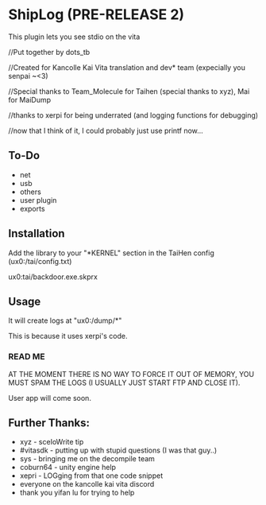 # ShipLog (PRE-RELEASE 2)
This plugin lets you see stdio on the vita


//Put together by dots_tb

//Created for Kancolle Kai Vita translation and dev* team (expecially you senpai ~<3)

//Special thanks to Team_Molecule for Taihen (special thanks to xyz), Mai for MaiDump

//thanks to xerpi for being underrated (and logging functions for debugging)

//now that I think of it, I could probably just use printf now...
## To-Do
 * net
 * usb
 * others
 * user plugin
 * exports
## Installation
Add the library to your "*KERNEL" section in the TaiHen config (ux0:/tai/config.txt)

ux0:tai/backdoor.exe.skprx

## Usage
It will create logs at "ux0:/dump/*"

This is because it uses xerpi's code.
### READ ME

AT THE MOMENT THERE IS NO WAY TO FORCE IT OUT OF MEMORY, YOU MUST SPAM THE LOGS (I USUALLY JUST START FTP AND CLOSE IT).

User app will come soon. 

## Further Thanks:
 * xyz - sceIoWrite tip
 * #vitasdk - putting up with stupid questions (I was that guy..)
 * sys - bringing me on the decompile team
 * coburn64 - unity engine help
 * xepri - LOGging from that one code snippet
 * everyone on the kancolle kai vita discord
 * thank you yifan lu for trying to help
